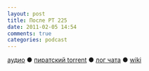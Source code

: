 ```yaml
---
layout: post
title: После РТ 225
date: 2011-02-05 14:54
comments: true
categories: podcast
---
```

[аудио](http://cdn.radio-t.com/rt225post.mp3) ● [пиратский torrent](http://pirates.radio-t.com/torrents/rt225post.mp3.torrent) ● [лог чата](http://chat.radio-t.com/logs/radio-t-225.html) ● [wiki](http://wiki.radio-t.com/%D0%9F%D0%BE%D1%81%D0%BB%D0%B5_%D0%A0%D0%A2_225)<audio src="http://cdn.radio-t.com/rt225post.mp3" preload="none">
